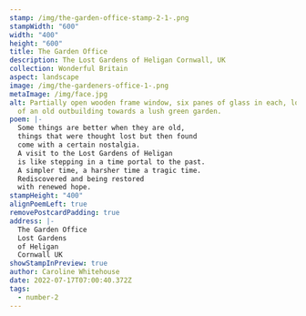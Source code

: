 ```yaml
---
stamp: /img/the-garden-office-stamp-2-1-.png
stampWidth: "600"
width: "400"
height: "600"
title: The Garden Office
description: The Lost Gardens of Heligan Cornwall, UK
collection: Wonderful Britain
aspect: landscape
image: /img/the-gardeners-office-1-.png
metaImage: /img/face.jpg
alt: Partially open wooden frame window, six panes of glass in each, looking out
  of an old outbuilding towards a lush green garden.
poem: |-
  Some things are better when they are old,
  things that were thought lost but then found
  come with a certain nostalgia. 
  A visit to the Lost Gardens of Heligan 
  is like stepping in a time portal to the past.
  A simpler time, a harsher time a tragic time.
  Rediscovered and being restored 
  with renewed hope.
stampHeight: "400"
alignPoemLeft: true
removePostcardPadding: true
address: |-
  The Garden Office
  Lost Gardens 
  of Heligan
  Cornwall UK
showStampInPreview: true
author: Caroline Whitehouse
date: 2022-07-17T07:00:40.372Z
tags:
  - number-2
---
```

